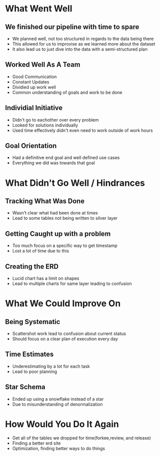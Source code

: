 # What Went Well
## We finished our pipeline with time to spare
<ul>
    <li>We planned well, not too structured in regards to the data being there</li>
    <li>This allowed for us to improvise as we learned more about the dataset</li>
    <li>It also lead us to just dive into the data with a semi-structured plan</li>
</ul>

## Worked Well As A Team
<ul>
    <li>Good Communication</li>
    <li>Constant Updates</li>
    <li>Dividied up work well</li>
    <li>Common understanding of goals and work to be done</li>
</ul>

## Individial Initiative
<ul>
    <li>Didn't go to eachother over every problem</li>
    <li>Looked for solutions individually</li>
    <li>Used time effectively didn't even need to work outside of work hours</li>
</ul>

## Goal Orientation
<ul>
    <li>Had a definitive end goal and well defined use cases</li>
    <li>Everything we did was towards that goal</li>
</ul>



# What Didn't Go Well / Hindrances 

## Tracking What Was Done
<ul>
    <li>Wasn't clear what had been done at times</li>
    <li>Lead to some tables not being written to silver layer</li>
</ul>

## Getting Caught up with a problem
<ul>
    <li>Too much focus on a specific way to get timestamp</li>
    <li>Lost a lot of time due to this</li>
</ul>

## Creating the ERD
<ul>
    <li>Lucid chart has a limit on shapes</li>
    <li>Lead to multiple charts for same layer leading to confusion</li>
</ul>

# What We Could Improve On

## Being Systematic
<ul>
    <li>Scattershot work lead to confusion about current status</li>
    <li>Should focus on a clear plan of execution every day</li>
</ul>

## Time Estimates
<ul>
    <li>Underestimating by a lot for each task</li>
    <li>Lead to poor planning</li>
</ul>

## Star Schema
<ul>
    <li>Ended up using a snowflake instead of a star</li>
    <li>Due to misunderstanding of denormalization</li>
</ul>

# How Would You Do It Again

<ul>
    <li>Get all of the tables we dropped for time(forkee,review, and release)</li>
    <li>Finding a better erd site</li>
    <li>Optimization, finding better ways to do things</li>
</ul>